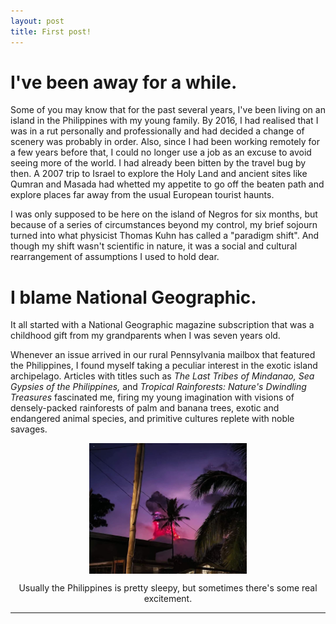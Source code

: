 ```yaml
---
layout: post
title: First post!
---
```


# I've been away for a while.

Some of you may know that for the past several years, I've been living on an island in the Philippines with my young family. By 2016, I had realised that I was in a rut personally and professionally and had decided a change of scenery was probably in order. Also, since I had been working remotely for a few years before that, I could no longer use a job as an excuse to avoid seeing more of the world. I had already been bitten by the travel bug by then. A 2007 trip to Israel to explore the Holy Land and ancient sites like Qumran and Masada had whetted my appetite to go off the beaten path and explore places far away from the usual European tourist haunts.

I was only supposed to be here on the island of Negros for six months, but because of a series of circumstances beyond my control, my brief sojourn turned into what physicist Thomas Kuhn has called a "paradigm shift". And though my shift wasn't scientific in nature, it was a social and cultural rearrangement of assumptions I used to hold dear. 

# I blame National Geographic. 

It all started with a National Geographic magazine subscription that was a childhood gift from my grandparents when I was seven years old. 

Whenever an issue arrived in our rural Pennsylvania mailbox that featured the Philippines, I found myself taking a peculiar interest in the exotic island archipelago. Articles with titles such as <i>The Last Tribes of Mindanao, Sea Gypsies of the Philippines,</i> and <i>Tropical Rainforests: Nature's Dwindling Treasures</i> fascinated me, firing my young imagination with visions of densely-packed rainforests of palm and banana trees, exotic and endangered animal species, and primitive cultures replete with noble savages.

<img src="/assets/images/kanlaon.jpg" style="max-width:50%; display:block; margin:auto;">
<p style="text-align:center; font-size:inherit;">Usually the Philippines is pretty sleepy, but sometimes there's some real excitement.</p>

---
